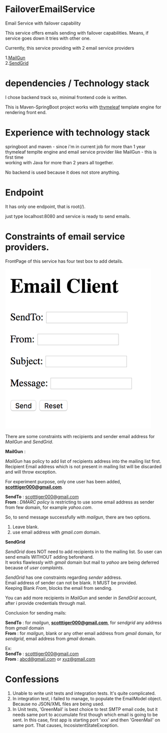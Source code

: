 # FailoverEmailService

Email Service with failover capability

This service offers emails sending with failover capabilities. Means, if service goes down it tries with other one.

Currently, this service providing with 2 email service providers

1.[MailGun](www.mailgun.com)<br/>
2.[SendGrid](www.sendgrid.com)

# dependencies / Technology stack
I chose backend track so, minimal frontend code is written.</br>

This is Maven-SpringBoot project works with [thymeleaf](http://www.thymeleaf.org/) template engine for rendering front end.<br/>

# Experience with technology stack

springboot and maven - since i'm in current job for more than 1 year </br>
thymeleaf templte engine and email service provider like MailGun - this is first time </br>
working with Java for more than 2 years all together.</br>

No backend is used because it does not store anything.

# Endpoint

It has only one endpoint, that is root(/).

just type localhost:8080 and service is ready to send emails.

# Constraints of email service providers.

FrontPage of this service has four test box to add details.

![Screenshot](https://github.com/Bhalchandra-B/FailoverEmailService/blob/master/FailoverEmailService.png)

There are some constraints with recipients and sender email address for *MailGun* and *SendGrid*.

**MailGun** :

*MailGun* has policy to add list of recipients address into the mailing list first. Recipient Email address which is not present in mailing list will be discarded and will throw exception.

For experiment purpose, only one user has been added, **scotttiger000@gmail.com**.

**SendTo** : scotttiger000@gmail.com<br/>
**From** : *DMARC policy* is restricting to use some email address as sender from few domain, for example *yahoo.com*.

So, to send message successfully with *mailgun*, there are two options.

1. Leave blank.
2. use email address with *gmail.com* domain.

**SendGrid**

*SendGrid* does NOT need to add recipients in to the mailing list. So user can send emails WITHOUT adding beforehand.<br/>
It works flawlessly with *gmail* domain but mail to *yahoo* are being deferred because of *user complaints*.<br/>

*SendGrid* has one constraints regarding *sender* address.<br/>
Email address of sender can not be blank. It MUST be provided.<br/>
Keeping Blank *From*, blocks the email from sending.

You can add more recipients in *MailGun* and sender in *SendGrid* account, after i provide credentials through mail.

Conclusion for sending mails:

**SendTo** : for *mailgun*, **scotttiger000@gmail.com**, for *sendgrid* any address from *gmail* domain<br/>
**From** : for *mailgun*, blank or any other email address from *gmail* domain, for *sendgrid*, email address from *gmail* domain.

Ex:<br/>
**SendTo** : scotttiger000@gmail.com<br/>
**From** : abcd@gmail.com or xyz@gmail.com


# Confessions
1. Unable to write unit tests and integration tests. It's quite complicated.
2. In integration test, i failed to manage, to populate the EmailModel object. Because no JSON/XML files are being used.
3. In Unit tests, 'GreenMail' is best choice to test SMTP email code, but it needs same port to accumulate first though which email is going to be sent. In this case, first app is starting port 'xxx' and then 'GreenMail' on same port. That causes, IncosistentStateException.
